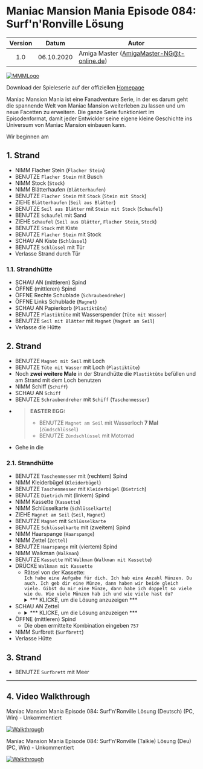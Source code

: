 # Maniac Mansion Mania Episode 084: Surf'n'Ronville Lösung

| Version | Datum      | Autor                                     |
|:-------:|------------|-------------------------------------------|
|   1.0   | 06.10.2020 | Amiga Master (AmigaMaster-NG@t-online.de) |

[![MMMLogo](https://www.maniac-mansion-mania.com/banner/banner.png)](https://www.maniac-mansion-mania.com)

Download der Spieleserie auf der offiziellen [Homepage](https://www.maniac-mansion-mania.com)

Maniac Mansion Mania ist eine Fanadventure Serie, in der es darum geht die spannende Welt von Maniac Mansion weiterleben zu lassen und um neue Facetten zu erweitern. Die ganze Serie funktioniert im Episodenformat, damit jeder Entwickler seine eigene kleine Geschichte ins Universum von Maniac Mansion einbauen kann.

Wir beginnen am

## 1. Strand

- NIMM Flacher Stein (`Flacher Stein`)
- BENUTZE `Flacher Stein` mit Busch
- NIMM Stock (`Stock`)
- NIMM Blätterhaufen (`Blätterhaufen`)
- BENUTZE `Flacher Stein` mit `Stock` (`Stein mit Stock`)
- ZIEHE `Blätterhaufen` (`Seil aus Blätter`)
- BENUTZE `Seil aus Blätter` mit `Stein mit Stock` (`Schaufel`)
- BENUTZE `Schaufel` mit Sand
- ZIEHE `Schaufel` (`Seil aus Blätter`, `Flacher Stein`, `Stock`)
- BENUTZE `Stock` mit Kiste
- BENUTZE `Flacher Stein` mit Stock
- SCHAU AN Kiste (`Schlüssel`)
- BENUTZE `Schlüssel` mit Tür
- Verlasse Strand durch Tür

### 1.1. Strandhütte

- SCHAU AN (mittleren) Spind
- ÖFFNE (mittleren) Spind
- ÖFFNE Rechte Schublade (`Schraubendreher`)
- ÖFFNE Links Schublade (`Magnet`)
- SCHAU AN Papierkorb (`Plastiktüte`)
- BENUTZE `Plastiktüte` mit Wasserspender (`Tüte mit Wasser`)
- BENUTZE `Seil mit Blätter` mit `Magnet` (`Magnet am Seil`)
- Verlasse die Hütte

## 2. Strand

- BENUTZE `Magnet mit Seil` mit Loch
- BENUTZE `Tüte mit Wasser` mit Loch (`Plastiktüte`)
- Noch **zwei weitere Male** in der Strandhütte die `Plastiktüte` befüllen und am Strand mit dem Loch benutzen
- NIMM Schiff (`Schiff`)
- SCHAU AN `Schiff`
- BENUTZE `Schraubendreher` mit `Schiff` (`Taschenmesser`)
- >**EASTER EGG:**
  >- BENUTZE `Magnet am Seil` mit Wasserloch **7 Mal** (`Zündschlüssel`)
  >- BENUTZE `Zündschlüssel` mit Motorrad
- Gehe in die

### 2.1. Strandhütte

- BENUTZE `Taschenmesser` mit (rechtem) Spind
- NIMM Kleiderbügel (`Kleiderbügel`)
- BENUTZE `Taschenmesser` mit `Kleiderbügel` (`Dietrich`)
- BENUTZE `Dietrich` mit (linkem) Spind
- NIMM Kassette (`Kassette`)
- NIMM Schlüsselkarte (`Schlüsselkarte`)
- ZIEHE `Magnet am Seil` (`Seil`, `Magnet`)
- BENUTZE `Magnet` mit `Schlüsselkarte`
- BENUTZE `Schlüsselkarte` mit (zweitem) Spind
- NIMM Haarspange (`Haarspange`)
- NIMM Zettel (`Zettel`)
- BENUTZE `Haarspange` mit (viertem) Spind
- NIMM Walkman (`Walkman`)
- BENUTZE `Kassette` mit `Walkman` (`Walkman mit Kassette`)
- DRÜCKE `Walkman mit Kassette`
  - Rätsel von der Kassette:  
    `Ich habe eine Aufgabe für dich. Ich hab eine Anzahl Münzen. Du auch. Ich geb dir eine Münze, dann haben wir beide gleich viele. Gibst du mir eine Münze, dann habe ich doppelt so viele wie du. Wie viele Münzen hab ich und wie viele hast du?`  
    <details><summary>
    *** KLICKE, um die Lösung anzuzeigen ***
    </summary>
    Die Anzahl der Münzen muss sich um zwei unterscheiden, also z. B. 1 und 3, 2 und 4, usw.<br><br>
    "Gibst du mir eine Münze, dann habe ich doppelt so viele wie du." = zusammen mit der ersten Bedingung, trifft das nur auf die Kombination 7 und 5 zu.
    </details>
- SCHAU AN Zettel
  - <details><summary>
    *** KLICKE, um die Lösung anzuzeigen ***
    </summary>
    Die Lösung ist zwar heutzutage widerlegt aber man kann die letzte Zahl der Kombination des Schlosses auch durchprobieren.<br>
    Die letzte Zahl der Kombination lautet: 7
    </details>
- ÖFFNE (mittleren) Spind
  - Die oben ermittelte Kombination eingeben `757`
- NIMM Surfbrett (`Surfbrett`)
- Verlasse Hütte

## 3. Strand

- BENUTZE `Surfbrett` mit Meer

--------------------------------------------------------------------------------

## 4. Video Walkthrough

Maniac Mansion Mania Episode 084: Surf'n'Ronville Lösung (Deutsch) (PC, Win) - Unkommentiert

[![Walkthrough](https://img.youtube.com/vi/hAnkIeQRSGQ/0.jpg)](https://www.youtube.com/watch?v=hAnkIeQRSGQ)

Maniac Mansion Mania Episode 084: Surf'n'Ronville (Talkie) Lösung (Deu) (PC, Win) - Unkommentiert

[![Walkthrough](https://img.youtube.com/vi/NmNSF41C45g/0.jpg)](https://www.youtube.com/watch?v=NmNSF41C45g)
